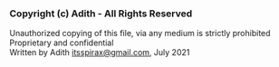 ### Copyright (c) Adith - All Rights Reserved

Unauthorized copying of this file, via any medium is strictly prohibited\
Proprietary and confidential\
Written by Adith <itsspirax@gmail.com>, July 2021

